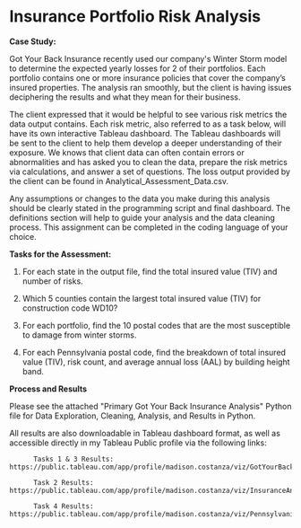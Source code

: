 # Insurance Portfolio Risk Analysis

**Case Study:**

Got Your Back Insurance recently used our company's Winter Storm model to determine the
expected yearly losses for 2 of their portfolios. Each portfolio contains one or more insurance policies
that cover the company’s insured properties. The analysis ran smoothly, but the client is having issues
deciphering the results and what they mean for their business. 

The client expressed that it would be helpful to see various risk metrics the data output contains. Each risk metric, also
referred to as a task below, will have its own interactive Tableau dashboard. The Tableau dashboards will be sent to the client to help them develop a deeper understanding of their
exposure. We knows that client data can often contain errors or abnormalities and has asked you to
clean the data, prepare the risk metrics via calculations, and answer a set of questions. The loss output provided by the
client can be found in Analytical_Assessment_Data.csv.

Any assumptions or changes to the data you make during this analysis should be clearly stated in the
programming script and final dashboard. The definitions section will help to guide your analysis and the data
cleaning process. This assignment can be completed in the coding language of your choice.

**Tasks for the Assessment:**

1. For each state in the output file, find the total insured value (TIV) and number of risks.

2. Which 5 counties contain the largest total insured value (TIV) for construction code WD10?

3. For each portfolio, find the 10 postal codes that are the most susceptible to damage from winter
storms.

4. For each Pennsylvania postal code, find the breakdown of total insured value (TIV), risk count,
and average annual loss (AAL) by building height band.

**Process and Results**

Please see the attached "Primary Got Your Back Insurance Analysis" Python file for Data Exploration, Cleaning, Analysis, and Results in Python.

All results are also downloadable in Tableau dashboard format, as well as accessible directly in my Tableau Public profile via the following links:

          Tasks 1 & 3 Results:  https://public.tableau.com/app/profile/madison.costanza/viz/GotYourBackInsuranceStatePortfolioRiskDashboard/GotYourBackInsuranceStatePortfolioRiskDashboard

          Task 2 Results:  https://public.tableau.com/app/profile/madison.costanza/viz/InsuranceAnalysisWoodFramedPropertyInsuredValues/HighTIVWoodFrameCounties

          Task 4 Results:  https://public.tableau.com/app/profile/madison.costanza/viz/PennsylvaniaWinterStormRiskAnalysis/PennslyvaniaRiskAnalysis
